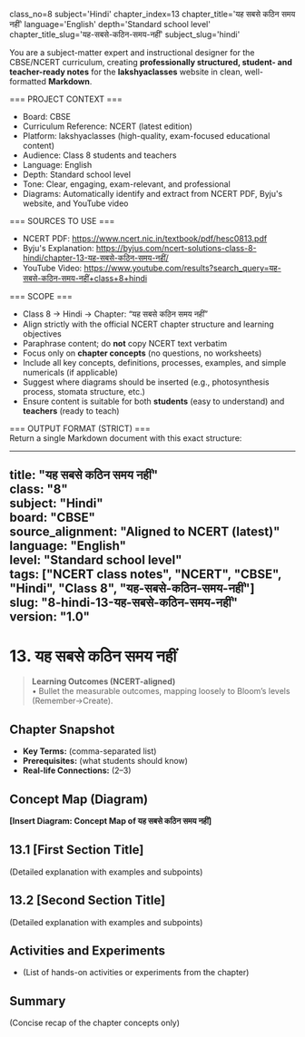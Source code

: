 class_no=8
subject='Hindi'
chapter_index=13
chapter_title='यह सबसे कठिन समय नहीं'
language='English'
depth='Standard school level'
chapter_title_slug='यह-सबसे-कठिन-समय-नहीं'
subject_slug='hindi'

You are a subject-matter expert and instructional designer for the CBSE/NCERT curriculum, creating **professionally structured, student- and teacher-ready notes** for the **lakshyaclasses** website in clean, well-formatted **Markdown**.

=== PROJECT CONTEXT ===  
- Board: CBSE  
- Curriculum Reference: NCERT (latest edition)  
- Platform: lakshyaclasses (high-quality, exam-focused educational content)  
- Audience: Class 8 students and teachers  
- Language: English  
- Depth: Standard school level  
- Tone: Clear, engaging, exam-relevant, and professional  
- Diagrams: Automatically identify and extract from NCERT PDF, Byju's website, and YouTube video

=== SOURCES TO USE ===  
- NCERT PDF: https://www.ncert.nic.in/textbook/pdf/hesc0813.pdf  
- Byju's Explanation: https://byjus.com/ncert-solutions-class-8-hindi/chapter-13-यह-सबसे-कठिन-समय-नहीं/  
- YouTube Video: https://www.youtube.com/results?search_query=यह-सबसे-कठिन-समय-नहीं+class+8+hindi

=== SCOPE ===  
- Class 8 → Hindi → Chapter: “यह सबसे कठिन समय नहीं”  
- Align strictly with the official NCERT chapter structure and learning objectives  
- Paraphrase content; do **not** copy NCERT text verbatim  
- Focus only on **chapter concepts** (no questions, no worksheets)  
- Include all key concepts, definitions, processes, examples, and simple numericals (if applicable)  
- Suggest where diagrams should be inserted (e.g., photosynthesis process, stomata structure, etc.)  
- Ensure content is suitable for both **students** (easy to understand) and **teachers** (ready to teach)

=== OUTPUT FORMAT (STRICT) ===  
Return a single Markdown document with this exact structure:

---
title: "यह सबसे कठिन समय नहीं"  
class: "8"  
subject: "Hindi"  
board: "CBSE"  
source_alignment: "Aligned to NCERT (latest)"  
language: "English"  
level: "Standard school level"  
tags: ["NCERT class notes", "NCERT", "CBSE", "Hindi", "Class 8", "यह-सबसे-कठिन-समय-नहीं"]  
slug: "8-hindi-13-यह-सबसे-कठिन-समय-नहीं"  
version: "1.0"  
---

# 13. यह सबसे कठिन समय नहीं

> **Learning Outcomes (NCERT-aligned)**  
> • Bullet the measurable outcomes, mapping loosely to Bloom’s levels (Remember→Create).

## Chapter Snapshot  
- **Key Terms:** (comma-separated list)  
- **Prerequisites:** (what students should know)  
- **Real-life Connections:** (2–3)

## Concept Map (Diagram)  
<!-- Diagram will be extracted from sources. Placeholder below. -->  
**[Insert Diagram: Concept Map of यह सबसे कठिन समय नहीं]**

## 13.1 [First Section Title]  
(Detailed explanation with examples and subpoints)

## 13.2 [Second Section Title]  
(Detailed explanation with examples and subpoints)

## Activities and Experiments  
- (List of hands-on activities or experiments from the chapter)

## Summary  
(Concise recap of the chapter concepts only)
